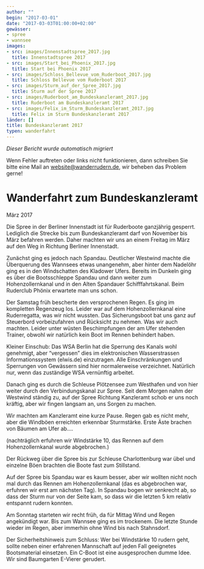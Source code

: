 ```yaml
---
author: ""
begin: "2017-03-01"
date: "2017-03-03T01:00:00+02:00"
gewässer:
- spree
- wannsee
images:
- src: images/Innenstadtspree_2017.jpg
  title: Innenstadtspree 2017
- src: images/Start_bei_Phoenix_2017.jpg
  title: Start bei Phoenix 2017
- src: images/Schloss_Bellevue_vom_Ruderboot_2017.jpg
  title: Schloss Bellevue vom Ruderboot 2017
- src: images/Sturm_auf_der_Spree_2017.jpg
  title: Sturm auf der Spree 2017
- src: images/Ruderboot_am_Bundeskanzleramt_2017.jpg
  title: Ruderboot am Bundeskanzleramt 2017
- src: images/Felix_im_Sturm_Bundeskanzleramt_2017.jpg
  title: Felix im Sturm Bundeskanzleramt 2017
länder: []
title: Bundeskanzleramt 2017
typen: wanderfahrt
---
```



*Dieser Bericht wurde automatisch migriert*

Wenn Fehler auftreten oder links nicht funktionieren, dann schreiben Sie bitte eine Mail an website@wanderrudern.de, wir beheben das Problem gerne!



# Wanderfahrt zum Bundeskanzleramt


März 2017

Die Spree in der Berliner Innenstadt ist für Ruderboote ganzjährig gesperrt. Lediglich die Strecke bis zum Bundeskanzleramt darf von November bis März befahren werden. Daher machten wir uns an einem Freitag im März auf den Weg in Richtung Berliner Innenstadt.

Zunächst ging es jedoch nach Spandau. Deutlicher Westwind machte die Überquerung des Wannsees etwas unangenehm, aber hinter dem Nadelöhr ging es in den Windschatten des Kladower Ufers. Bereits im Dunkeln ging es über die Bootsschleppe Spandau und dann weiter zum Hohenzollernkanal und in den Alten Spandauer Schifffahrtskanal. Beim Ruderclub Phönix erwartete man uns schon.

Der Samstag früh bescherte den versprochenen Regen. Es ging im kompletten Regenzeug los. Leider war auf dem Hohenzollernkanal eine Ruderregatta, was wir nicht wussten. Das Sicherungsboot bat uns ganz auf Steuerbord vorbeizufahren und Rücksicht zu nehmen. Was wir auch machten. Leider unter wüsten Beschimpfungen der am Ufer stehenden Trainer, obwohl wir natürlich kein Boot im Rennen behindert haben.

Kleiner Einschub: Das WSA Berlin hat die Sperrung des Kanals wohl genehmigt, aber “vergessen” dies im elektronischen Wasserstrassen Informationssystem (elwis.de) einzutragen. Alle Einschränkungen und Sperrungen von Gewässern sind hier normalerweise verzeichnet. Natürlich nur, wenn das zuständige WSA vernünftig arbeitet.

Danach ging es durch die Schleuse Plötzensee zum Westhafen und von hier weiter durch den Verbindungskanal zur Spree. Seit dem Morgen nahm der Westwind ständig zu, auf der Spree Richtung Kanzleramt schob er uns noch kräftig, aber wir fingen langsam an, uns Sorgen zu machen.

Wir machten am Kanzleramt eine kurze Pause. Regen gab es nicht mehr, aber die Windböen erreichten erkennbar Sturmstärke. Erste Äste brachen von Bäumen am Ufer ab....

(nachträglich erfuhren wir Windstärke 10, das Rennen auf dem Hohenzollernkanal wurde abgebrochen.)

Der Rückweg über die Spree bis zur Schleuse Charlottenburg war übel und einzelne Böen brachten die Boote fast zum Stillstand.

Auf der Spree bis Spandau war es kaum besser, aber wir wollten nicht noch mal durch das Rennen am Hohenzollernkanal (das es abgebrochen war, erfuhren wir erst am nächsten Tag). In Spandau bogen wir senkrecht ab, so dass der Sturm nur von der Seite kam, so dass wir die letzten 5 km relativ entspannt rudern konnten.

Am Sonntag starteten wir recht früh, da für Mittag Wind und Regen angekündigt war. Bis zum Wannsee ging es im trockenem. Die letzte Stunde wieder im Regen, aber immerhin ohne Wind bis nach Stahnsdorf.

Der Sicherheitshinweis zum Schluss: Wer bei Windstärke 10 rudern geht, sollte neben einer erfahrenen Mannschaft auf jeden Fall geeignetes Bootsmaterial einsetzen. Ein C-Boot ist eine ausgesprochen dumme Idee. Wir sind Baumgarten E-Vierer gerudert.
